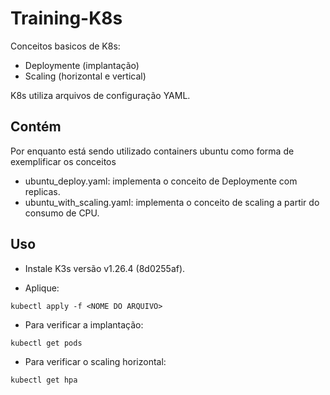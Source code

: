 # Training-K8s

Conceitos basicos de K8s:

- Deploymente (implantação)
- Scaling (horizontal e vertical)

K8s utiliza arquivos de configuração YAML. 

## Contém 

Por enquanto está sendo utilizado containers ubuntu como forma de exemplificar os conceitos

- ubuntu_deploy.yaml: implementa o conceito de Deploymente com replicas.
- ubuntu_with_scaling.yaml: implementa o conceito de scaling a partir do consumo de CPU.

## Uso

- Instale K3s versão v1.26.4 (8d0255af).

- Aplique:

```kubectl apply -f <NOME DO ARQUIVO>```

- Para verificar a implantação:

```kubectl get pods```

- Para verificar o scaling horizontal:

```kubectl get hpa```
